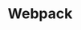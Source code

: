 ---
title: "Webpack"
level: 3
category: "tool"
tags: 
  - "web-dev"
relatedUsage:
  - "Bundling"
  - "Concurrency"
lastUsed: "2017"
projects:
  - title: "Brazos Portal (2.0)"
    uri: bp3-brazos-portal-2
---